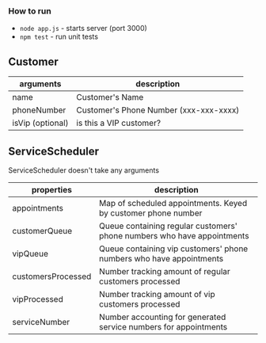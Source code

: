 ### How to run

- `node app.js` - starts server (port 3000)
- `npm test` - run unit tests

## Customer

| arguments        | description                            |
| ---------------- | -------------------------------------- |
| name             | Customer's Name                        |
| phoneNumber      | Customer's Phone Number (xxx-xxx-xxxx) |
| isVip (optional) | is this a VIP customer?                |

## ServiceScheduler

ServiceScheduler doesn't take any arguments

| properties         | description                                                             |
| ------------------ | ----------------------------------------------------------------------- |
| appointments       | Map of scheduled appointments. Keyed by customer phone number           |
| customerQueue      | Queue containing regular customers' phone numbers who have appointments |
| vipQueue           | Queue containing vip customers' phone numbers who have appointments     |
| customersProcessed | Number tracking amount of regular customers processed                   |
| vipProcessed       | Number tracking amount of vip customers processed                       |
| serviceNumber      | Number accounting for generated service numbers for appointments        |
